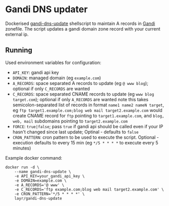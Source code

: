 # Gandi DNS updater

Dockerised [gandi-dns-update](https://github.com/brianpcurran/gandi-automatic-dns)
shellscript to maintain A records in [Gandi](https://www.gandi.net) zonefile. The script updates a gandi
domain zone record with your current external ip.

## Running

Used environment variables for configuration:

- `API_KEY`: gandi api key
- `DOMAIN`: managed domain (eg `example.com`)
- `A_RECORDS`: space separated A records to update (eg `@ www blog`); optional if only `C_RECORDS` are wanted
- `C_RECORDS`: space separated CNAME records to update (eg `www blog target.com`); optional if only `A_RECORDS` are wanted
  note this takes semicolon-separated list of records in format `name1 name2 nameN target`, eg
  `ftp target1.example.com;blog web mail target2.example.com` would create CNAME record for `ftp` pointing to `target1.example.com`,
  and `blog, web, mail` subdomains pointing to `target2.example.com`
- `FORCE`: `true|false`; pass `true` if gandi api should be called even if your IP hasn't changed since last update; Optinal - defaults to `false`
- `CRON_PATTERN`: cron pattern to be used to execute the script. Optional - execution defaults to every 15 min
(eg `*/5 * * * *` to execute every 5 minutes)

Example docker command:

	docker run -d \
		--name gandi-dns-update \
		-e API_KEY=your_gandi_api_key \
		-e DOMAIN=example.com \
		-e A_RECORDS='@ www' \
        -e C_RECORDS='ftp example.com;blog web mail target2.example.com' \
		-e CRON_PATTERN='*/5 * * * *' \
		layr/gandi-dns-update
